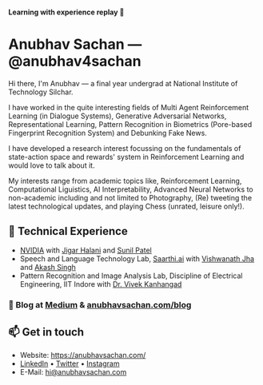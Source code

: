 #### Learning with experience replay 🌟

# Anubhav Sachan —@anubhav4sachan
Hi there, I'm Anubhav — a final year undergrad at National Institute of Technology Silchar. 

I have worked in the quite interesting fields of Multi Agent Reinforcement Learning (in Dialogue Systems), Generative Adversarial Networks, Representational Learning, Pattern Recognition in Biometrics (Pore-based Fingerprint Recognition System) and Debunking Fake News.

I have developed a research interest focussing on the fundamentals of state-action space and rewards' system in Reinforcement Learning and would love to talk about it.

My interests range from academic topics like, Reinforcement Learning, Computational Liguistics, AI Interpretability, Advanced Neural Networks to non-academic including and not limited to Photography, (Re) tweeting the latest technological updates, and playing Chess (unrated, leisure only!).

## 🔭 Technical Experience
- [NVIDIA](https://www.nvidia.com/en-in/) with [Jigar Halani](https://www.linkedin.com/in/jigarhalani/) and [Sunil Patel](https://www.linkedin.com/in/linus1/)
- Speech and Language Technology Lab, [Saarthi.ai](https://saarthi.ai/) with [Vishwanath Jha](https://www.linkedin.com/in/vishwanathjha1/) and [Akash Singh](https://www.linkedin.com/in/akashsingh58/)
- Pattern Recognition and Image Analysis Lab, Discipline of Electrical Engineering, IIT Indore with [Dr. Vivek Kanhangad](http://www.iiti.ac.in/people/~kvivek/)

### 💬  Blog at [Medium](https://medium.com/@anubhav4sachan) & [anubhavsachan.com/blog](https://anubhavsachan.com/blog/)

## 📫 Get in touch
- Website: https://anubhavsachan.com/
- [LinkedIn](https://www.linkedin.com/in/anubhav4sachan/) • [Twitter](https://twitter.com/anubhav4sachan/) • [Instagram](https://instagram.com/anubhavenue/)
- E-Mail: hi@anubhavsachan.com


<!--
**anubhav4sachan/anubhav4sachan** is a ✨ _special_ ✨ repository because its `README.md` (this file) appears on your GitHub profile.

Here are some ideas to get you started:

- 🔭 I’m currently working on ...
- 🌱 I’m currently learning ...
- 👯 I’m looking to collaborate on ...
- 🤔 I’m looking for help with ...
- 💬 Ask me about ...
- 📫 How to reach me: ...
- 😄 Pronouns: ...
- ⚡ Fun fact: ...


![GitHub stats](https://github-readme-stats.vercel.app/api?username=anubhav4sachan&show_icons=true&count_private=true)  

-->
